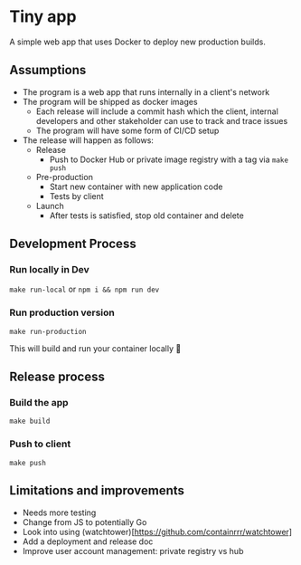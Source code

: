 # Tiny app

A simple web app that uses Docker to deploy new production builds.

## Assumptions

- The program is a web app that runs internally in a client's network
- The program will be shipped as docker images
  - Each release will include a commit hash which the client, internal developers and other stakeholder can use to track and trace issues
  - The program will have some form of CI/CD setup
- The release will happen as follows:
  - Release
    - Push to Docker Hub or private image registry with a tag via `make push`
  - Pre-production
    - Start new container with new application code
    - Tests by client
  - Launch
    - After tests is satisfied, stop old container and delete

## Development Process

### Run locally in Dev

`make run-local` or `npm i && npm run dev`

### Run production version

`make run-production`

This will build and run your container locally :rocket:

## Release process

### Build the app

`make build`

### Push to client

`make push`

## Limitations and improvements

- Needs more testing
- Change from JS to potentially Go
- Look into using (watchtower)[https://github.com/containrrr/watchtower]
- Add a deployment and release doc
- Improve user account management: private registry vs hub
